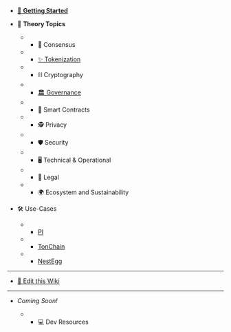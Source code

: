 * [👋 **Getting Started**](home.md)
* 🧠 **Theory Topics**

	* * 🤝 Consensus
	* * [✨ Tokenization](tokenization.md)
	* * ⛓ Cryptography
	* * [🏛 Governance](gov.md)
	* * 📝 Smart Contracts
	* * 🕵️‍ Privacy
	* * 🛡 Security
	* * 🖥 Technical & Operational
	* * 💼 Legal
	* * 🌍 Ecosystem and Sustainability

* 🛠 Use-Cases
	* * [PI](experiment_PI.md)
	* * [TonChain](experiment_TonChain.md)
	* * [NestEgg](experiment_NestEgg.md)

---

* [📝 Edit this Wiki](edit.md)

---
* *Coming Soon!*

    <!-- * * 🛠 Use-Cases -->

    * * 💻 Dev Resources

